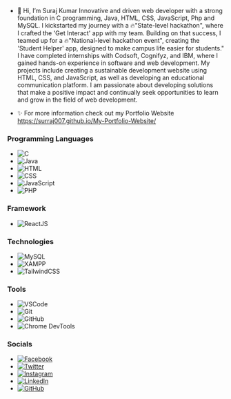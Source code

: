 - 👋 Hi, I’m Suraj Kumar
Innovative and driven web developer with a strong foundation in C programming, Java, HTML, CSS, JavaScript, Php and MySQL.
I kickstarted my journey with a 🔥"State-level hackathon", where I crafted the 'Get Interact' app with my team. Building on that success, I teamed up for a 🔥"National-level hackathon event", creating the 'Student Helper' app, designed to make campus life easier for students."
I have completed internships with Codsoft, Cognifyz, and IBM, where I gained hands-on experience in software and web development.
My projects include creating a sustainable development website using HTML, CSS, and JavaScript, as well as developing an educational communication platform.
I am passionate about developing solutions that make a positive impact and continually seek opportunities to learn and grow in the field of web development.

- ✨ For more information check out my Portfolio Website https://surraj007.github.io/My-Portfolio-Website/
### Programming Languages
 - ![C](https://img.shields.io/badge/-A8B9CC?style=flat&logo=c&logoColor=black) 
 - ![Java](https://img.shields.io/badge/JAVA-007396?style=flat&logo=Java&logoColor=white) 
 - ![HTML](https://img.shields.io/badge/HTML5-E34F26?style=flat&logo=html5&logoColor=white)
 - ![CSS](https://img.shields.io/badge/CSS-1572B6?style=flat&logo=css3&logoColor=white) 
 - ![JavaScript](https://img.shields.io/badge/JavaScript-F7DF1E?style=flat&logo=javascript&logoColor=black) 
 - ![PHP](https://img.shields.io/badge/PHP-007396?style=flat&logo=php&logoColor=white) 

### Framework
 - ![ReactJS](https://img.shields.io/badge/-ReactJS-61DAFB?style=flat&logo=react&logoColor=black) 

### Technologies
 - ![MySQL](https://img.shields.io/badge/MySQL-4479A1?style=flat&logo=mysql&logoColor=white) 
 - ![XAMPP](https://img.shields.io/badge/XAMPP-FFA500?style=flat&logo=xampp&logoColor=white) 
 - ![TailwindCSS](https://img.shields.io/badge/TailwindCSS-06B6D4?style=flat&logo=tailwindcss&logoColor=white) 

### Tools
 - ![VSCode](https://img.shields.io/badge/Visual%20Studio%20Code-007ACC?style=flat&logo=visual-studio-code&logoColor=white) 
 - ![Git](https://img.shields.io/badge/Git-F05032?style=flat&logo=git&logoColor=white) 
 - ![GitHub](https://img.shields.io/badge/GitHub-181717?style=flat&logo=github&logoColor=white) 
 - ![Chrome DevTools](https://img.shields.io/badge/Chrome%20DevTools-4285F4?style=flat&logo=googlechrome&logoColor=white)

### Socials
- [![Facebook](https://img.shields.io/badge/Facebook-Suraj_Yadav-1877F2?style=social&logo=facebook)](https://www.facebook.com/surajraj.yadav.397) 
- [![Twitter](https://img.shields.io/badge/Twitter-SY_GamingPlanet-1DA1F2?style=social&logo=x)](https://x.com/SY_GamingPlanet)
- [![Instagram](https://img.shields.io/badge/Instagram-surrajjj007-E4405F?style=social&logo=instagram)](https://www.instagram.com/surrajjj007/)
- [![LinkedIn](https://img.shields.io/badge/LinkedIn-Suraj_Kumar-0A66C2?style=social&logo=linkedin)](https://www.linkedin.com/in/surajyadav65/)
- [![GitHub](https://img.shields.io/badge/GitHub-Surraj007-181717?style=social&logo=github)](https://github.com/Surraj007)



<!---
Surraj007/Surraj007 is a ✨ special ✨ repository because its `README.md` (this file) appears on your GitHub profile.
You can click the Preview link to take a look at your changes.
--->
 
